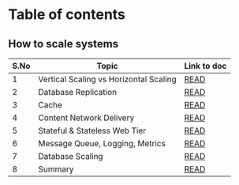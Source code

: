 # Table of contents

## How to scale systems


| S.No | Topic | Link to doc
| ----------- | ----------- | ---------- |
| 1           | Vertical Scaling vs Horizontal Scaling | [READ](/how-to-scale-systems/topic-1.md) 
| 2           | Database Replication                   | [READ](/how-to-scale-systems/topic-2.md) 
| 3           | Cache                                  | [READ](/how-to-scale-systems/topic-3.md) 
| 4           | Content Network Delivery               | [READ](/how-to-scale-systems/topic-4.md) 
| 5           | Stateful & Stateless Web Tier          | [READ](/how-to-scale-systems/topic-5.md) 
| 6           | Message Queue, Logging, Metrics        | [READ](/how-to-scale-systems/topic-6.md) 
| 7           | Database Scaling                       | [READ](/how-to-scale-systems/topic-7.md)
| 8           | Summary                                | [READ](/how-to-scale-systems/summary.md)